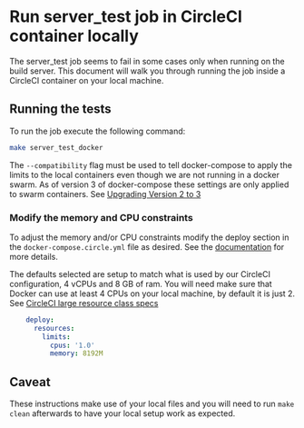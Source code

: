 # Run server_test job in CircleCI container locally

The server_test job seems to fail in some cases only when running on the build server. This document will walk you through running the job inside a CircleCI container on your local machine.

## Running the tests

To run the job execute the following command:

```sh
make server_test_docker
```

The `--compatibility` flag must be used to tell docker-compose to apply the limits to the local containers even though we are not running in a docker swarm. As of version 3 of docker-compose these settings are only applied to swarm containers. See [Upgrading Version 2 to 3](https://docs.docker.com/compose/compose-file/compose-versioning/#upgrading)

### Modify the memory and CPU constraints

To adjust the memory and/or CPU constraints modify the deploy section in the `docker-compose.circle.yml` file as desired. See the [documentation](https://docs.docker.com/compose/compose-file/#resources) for more details.

The defaults selected are setup to match what is used by our CircleCI configuration, 4 vCPUs and 8 GB of ram. You will need make sure that Docker can use at least 4 CPUs on your local machine, by default it is just 2. See [CircleCI large resource class specs](https://circleci.com/docs/2.0/configuration-reference/#resource_class)

```yaml
    deploy:
      resources:
        limits:
          cpus: '1.0'
          memory: 8192M
```

## Caveat

These instructions make use of your local files and you will need to run `make clean` afterwards to have your local setup work as expected.
